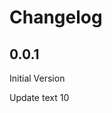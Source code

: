 # Changelog

<!-- <START NEW CHANGELOG ENTRY> -->

## 0.0.1

Initial Version

Update text 10

<!-- <END NEW CHANGELOG ENTRY> -->
